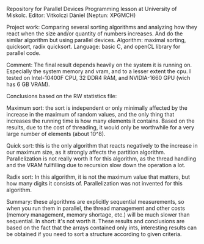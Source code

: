 Repository for Parallel Devices Programming lesson at University of Miskolc. Editor: Vitkolczi Dániel (Neptun: XPGMCH)

Project work: Comparing several sorting algorithms and analyzing how they react when the size and/or quantity of numbers increases. And do the similar algorithm but using parallel devices.
Algorithm: maximal sorting, quicksort, radix quicksort.
Language: basic C, and openCL library for parallel code.

Comment: The final result depends heavily on the system it is running on. Especially the system memory and vram, and to a lesser extent the cpu. I tested on Intel-10400F CPU, 32 DDR4 RAM, and NVIDIA-1660 GPU (wich has 6 GB VRAM).

Conclusions based on the RW statistics file:

Maximum sort: the sort is independent or only minimally affected by the increase in the maximum of random values, and the only thing that increases the running time is how many elements it contains. Based on the results, due to the cost of threading, it would only be worthwhile for a very large number of elements (about 10^8).

Quick sort: this is the only algorithm that reacts negatively to the increase in our maximum size, as it strongly affects the partition algorithm. Parallelization is not really worth it for this algorithm, as the thread handling and the VRAM fullfilling due to recursion slow down the operation a lot.

Radix sort: In this algorithm, it is not the maximum value that matters, but how many digits it consists of. Parallelization was not invented for this algorithm.

Summary: these algorithms are explicitly sequential measurements, so when you run them in parallel, the thread management and other costs (memory management, memory shortage, etc.) will be much slower than sequential. In short: it's not worth it.
These results and conclusions are based on the fact that the arrays contained only ints, interesting results can be obtained if you need to sort a structure according to given criteria.
